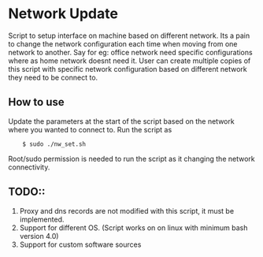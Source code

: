 # Network Update
Script to setup interface on machine based on different network. Its a pain to change the network configuration each time when moving from one network to another. Say for eg: office network need specific configurations where as home network doesnt need it. User can create multiple copies of this script with specific network configuration based on different network they need to be connect to.

## How to use
Update the parameters at the start of the script based on the network where you wanted to connect to. Run the script as

```
    $ sudo ./nw_set.sh

```
Root/sudo permission is needed  to run the script as it changing the network connectivity.

## TODO::
1. Proxy and dns records are not modified with this script, it must be implemented.
2. Support for different OS. (Script works on on linux with minimum bash version 4.0)
3. Support for custom software sources



